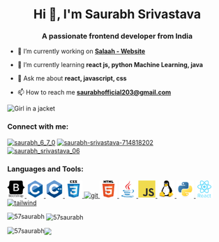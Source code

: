 <h1 align="center">Hi 👋, I'm Saurabh Srivastava</h1>
<h3 align="center">A passionate frontend developer from India</h3>

- 🔭 I’m currently working on **<a href="https://salaah.org.in" >Salaah - Website</a>**

- 🌱 I’m currently learning **react js, python Machine Learning, java**

- 💬 Ask me about **react, javascript, css**

- 📫 How to reach me **saurabhofficial203@gmail.com**
<img src="https://res.cloudinary.com/js-projects/image/upload/v1671219502/WEB_DEVELOPER_jaztsb.png" alt="Girl in a jacket" width="100%" height="300px" >


<h3 align="left">Connect with me:</h3>
<p align="left">
<a href="https://twitter.com/saurabh_6_7_0" target="blank"><img align="center" src="https://raw.githubusercontent.com/rahuldkjain/github-profile-readme-generator/master/src/images/icons/Social/twitter.svg" alt="saurabh_6_7_0" height="30" width="40" /></a>
<a href="https://linkedin.com/in/saurabh-srivastava-714818202" target="blank"><img align="center" src="https://raw.githubusercontent.com/rahuldkjain/github-profile-readme-generator/master/src/images/icons/Social/linked-in-alt.svg" alt="saurabh-srivastava-714818202" height="30" width="40" /></a>
<a href="https://stackoverflow.com/users/saurabh_srivastava_06" target="blank"><img align="center" src="https://raw.githubusercontent.com/rahuldkjain/github-profile-readme-generator/master/src/images/icons/Social/stack-overflow.svg" alt="saurabh_srivastava_06" height="30" width="40" /></a>
</p>
<h3 align="left">Languages and Tools:</h3>
<p align="left"> <a href="https://getbootstrap.com" target="_blank" rel="noreferrer"> <img src="https://raw.githubusercontent.com/devicons/devicon/master/icons/bootstrap/bootstrap-plain-wordmark.svg" alt="bootstrap" width="40" height="40"/> </a> <a href="https://www.cprogramming.com/" target="_blank" rel="noreferrer"> <img src="https://raw.githubusercontent.com/devicons/devicon/master/icons/c/c-original.svg" alt="c" width="40" height="40"/> </a> <a href="https://www.w3schools.com/cpp/" target="_blank" rel="noreferrer"> <img src="https://raw.githubusercontent.com/devicons/devicon/master/icons/cplusplus/cplusplus-original.svg" alt="cplusplus" width="40" height="40"/> </a> <a href="https://www.w3schools.com/css/" target="_blank" rel="noreferrer"> <img src="https://raw.githubusercontent.com/devicons/devicon/master/icons/css3/css3-original-wordmark.svg" alt="css3" width="40" height="40"/> </a> <a href="https://git-scm.com/" target="_blank" rel="noreferrer"> <img src="https://www.vectorlogo.zone/logos/git-scm/git-scm-icon.svg" alt="git" width="40" height="40"/> </a> <a href="https://www.w3.org/html/" target="_blank" rel="noreferrer"> <img src="https://raw.githubusercontent.com/devicons/devicon/master/icons/html5/html5-original-wordmark.svg" alt="html5" width="40" height="40"/> </a> <a href="https://www.java.com" target="_blank" rel="noreferrer"> <img src="https://raw.githubusercontent.com/devicons/devicon/master/icons/java/java-original.svg" alt="java" width="40" height="40"/> </a> <a href="https://developer.mozilla.org/en-US/docs/Web/JavaScript" target="_blank" rel="noreferrer"> <img src="https://raw.githubusercontent.com/devicons/devicon/master/icons/javascript/javascript-original.svg" alt="javascript" width="40" height="40"/> </a> <a href="https://www.linux.org/" target="_blank" rel="noreferrer"> <img src="https://raw.githubusercontent.com/devicons/devicon/master/icons/linux/linux-original.svg" alt="linux" width="40" height="40"/> </a> <a href="https://www.python.org" target="_blank" rel="noreferrer"> <img src="https://raw.githubusercontent.com/devicons/devicon/master/icons/python/python-original.svg" alt="python" width="40" height="40"/> </a> <a href="https://reactjs.org/" target="_blank" rel="noreferrer"> <img src="https://raw.githubusercontent.com/devicons/devicon/master/icons/react/react-original-wordmark.svg" alt="react" width="40" height="40"/> </a> <a href="https://tailwindcss.com/" target="_blank" rel="noreferrer"> <img src="https://www.vectorlogo.zone/logos/tailwindcss/tailwindcss-icon.svg" alt="tailwind" width="40" height="40"/> </a> </p>

<p><img align="left" src="https://github-readme-stats.vercel.app/api/top-langs?username=57saurabh&show_icons=true&locale=en&layout=compact" alt="57saurabh" /></p>

<p>&nbsp;<img align="center" src="https://github-readme-stats.vercel.app/api?username=57saurabh&show_icons=true&locale=en" alt="57saurabh" /></p>

<p><img align="left" src="https://github-readme-streak-stats.herokuapp.com/?user=57saurabh&" alt="57saurabh" /></p>
<p><img align="center" src="https://leetcode.card.workers.dev/Saurabh_Srivastava10?theme=dark&font=baloo&extension=null" /></p>


